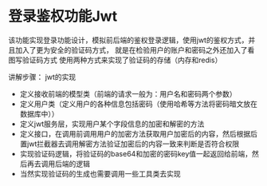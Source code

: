 # 登录鉴权功能Jwt
该功能实现登录功能设计，模拟前后端的鉴权登录逻辑，使用jwt的鉴权方式，并且加入了更为安全的验证码方式，
就是在检验用户的账户和密码之外还加入了看图写验证码方式
使用两种方式来实现了验证码的存储（内存和redis）


讲解步骤：
jwt的实现
- 定义接收前端的模型类（前端的请求一般为：用户名和密码两个参数）
- 定义用户类（定义用户的各种信息包括密码（使用哈希等方法将密码暗文放在数据库中））
- 定义jwt服务层，实现用户某个字段信息的加密和解密的方法
- 定义接口，在调用前调用用户的加密方法获取用户加密后的内容，然后根据后置jwt拦截器去调用解密方法验证加密后的内容一致来判断是否符合权限
- 实现验证码逻辑，将验证码的base64和加密的密码key值一起返回给前端，然后再去调用后端的逻辑
- 当然实现验证码的生成也需要调用一些工具类去实现


